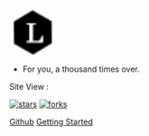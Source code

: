 <img width="80px" src="_media/Lee.png">

- For you, a thousand times over.

<span id="busuanzi_container_site_pv">Site View : <span id="busuanzi_value_site_pv">

[![stars](https://badgen.net/github/stars/blissleek/Lee-Notes?icon=github&color=4ab8a1)](https://github.com/blissleek/Lee-Notes) [![forks](https://badgen.net/github/forks/blissleek/Lee-Notes?icon=github&color=4ab8a1)](https://github.com/blissleek/Lee-Notes)

[Github](https://github.com/blissleek/Lee-Notes/)
[Getting Started](README.md)

